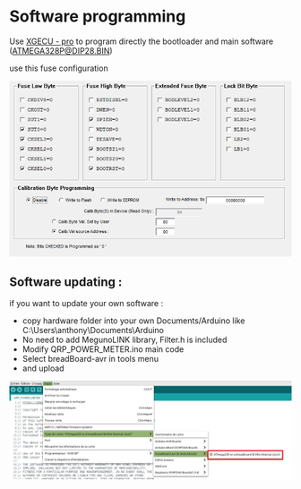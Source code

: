 # Software programming

Use [XGECU - pro](https://www.aliexpress.com/premium/XGecu.html) to program directly the bootloader and main software (ATMEGA328P@DIP28.BIN)

use this fuse configuration

![config](bin/boot_config.png "config")

## Software updating :

if you want to update your own software :

- copy hardware folder into your own Documents/Arduino like C:\Users\anthony\Documents\Arduino
- No need to add MegunoLINK library, Filter.h is included
- Modify QRP_POWER_METER.ino main code
- Select breadBoard-avr in tools menu
- and upload

![config](source/config.png "config")


